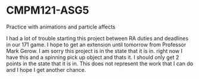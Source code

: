 # CMPM121-ASG5
Practice with animations and particle affects

I had a lot of trouble starting this project between RA duties and deadlines in our 171 game.  I hope to get an extension until tomorrow from Professor Mark Gerow.  I am sorry this project is in the state that it is in.  right now I have this and a spinning pick up object and thats it.  I should only get 2 points in the state that it is in.  This does not represent the work that I can do and I hope I get another chance.
